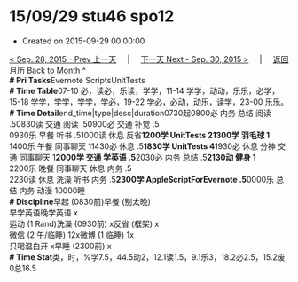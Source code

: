 # 15/09/29 stu46 spo12

* Created on 2015-09-29 00:00:00

[&lt; Sep. 28, 2015 - Prev 上一天](d28.md)     \|     [下一天 Next - Sep. 30, 2015 &gt;](d30.md)     \|     [返回月历 Back to Month ^](index.md)   
**\# Pri Tasks**Evernote ScriptsUnitTests  
**\# Time Table**07-10 必，读必，乐读，学学，11-14 学学，动动，乐乐，必学，15-18 学学，学学，学学，学必，19-22 学必，必动，动乐，读学，23-00 乐乐。  
**\# Time Detail**end\_time\|type\|desc\|duration0730起0800必 内务 总结 阅读 .50830读 交通 阅读 .50900必 交通 补觉 .5  
0930乐 早餐 听书 .51000读 休息 反省**1200学 UnitTests 21300学 羽毛球 1**  
1400乐 午餐 同事聊天 11430必 休息 .5**1830学 UnitTests 4**1930必 休息 分神 交通 同事聊天 1**2000学 交通 学英语 .5**2030必 内务 总结 .5**2130动 健身 1**  
2200乐 晚餐 同事聊天 休息 内务 .5  
2230读 休息 洗澡 听书 内务 .5**2300学 AppleScriptForEvernote .5**0000乐 总结 内务 动漫 10000睡  
**\# Discipline**早起 \(0830前\)早餐 \(别太晚\)  
早学英语晚学英语 x  
运动 \(1 Rand\)洗澡 \(0930前\) x反省 \(框架\) x  
微信 \(2 午/临睡\) 12x微博 \(1 临睡\) 1x  
只喝温白开 x早睡 \(2300前\) x  
**\# Time Stat**类，时，%学7.5，44.5动2，12.1读1.5，9.1乐3，18.2必2.5，15.2废0总16.5

